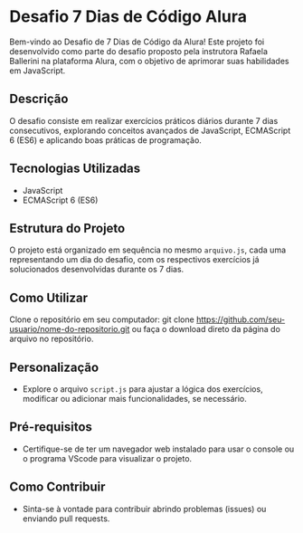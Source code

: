 # Desafio 7 Dias de Código Alura

Bem-vindo ao Desafio de 7 Dias de Código da Alura! Este projeto foi desenvolvido como parte do desafio proposto pela instrutora Rafaela Ballerini na plataforma Alura, com o objetivo de aprimorar suas habilidades em JavaScript.

## Descrição

O desafio consiste em realizar exercícios práticos diários durante 7 dias consecutivos, explorando conceitos avançados de JavaScript, ECMAScript 6 (ES6) e aplicando boas práticas de programação.

## Tecnologias Utilizadas

- JavaScript
- ECMAScript 6 (ES6)

## Estrutura do Projeto

O projeto está organizado em sequência no mesmo `arquivo.js`, cada uma representando um dia do desafio, com os respectivos exercícios já solucionados desenvolvidas durante os 7 dias.

## Como Utilizar

Clone o repositório em seu computador: git clone https://github.com/seu-usuario/nome-do-repositorio.git
ou faça o download direto da página do arquivo no repositório.

## Personalização

- Explore o arquivo `script.js` para ajustar a lógica dos exercícios, modificar ou adicionar mais funcionalidades, se necessário.

## Pré-requisitos

- Certifique-se de ter um navegador web instalado para usar o console ou o programa VScode para visualizar o projeto.

## Como Contribuir

- Sinta-se à vontade para contribuir abrindo problemas (issues) ou enviando pull requests.
